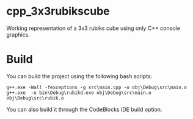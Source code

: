 # cpp_3x3rubikscube
Working representation of a 3x3 rubiks cube using only C++ console graphics.

# Build
You can build the project using the following bash scripts:
```
g++.exe -Wall -fexceptions -g src\main.cpp -o obj\Debug\src\main.o
g++.exe  -o bin\Debug\rubikd.exe obj\Debug\src\main.o obj\Debug\src\rubik.o
```
You can also build it through the CodeBlocks IDE build option.
